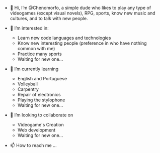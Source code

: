 - 👋 Hi, I’m @Chenomorfo, a simple dude who likes to play any type of videogames (except visual novels), RPG, sports, know new music and cultures, and to talk with new people.
- 👀 I’m interested in:
  - Learn new code languages and technologies
  - Know new interesting people (preference in who have nothing common with me)
  - Practice many sports
  - Waiting for new one...
 
- 🌱 I’m currently learning 
   - English and Portuguese
   - Volleyball
   - Carpentry
   - Repair of electronics
   - Playing the stylophone
   - Waiting for new one...
   
- 💞️ I’m looking to collaborate on 
   - Videogame's Creation
   - Web development
   - Waiting for new one...
- 📫 How to reach me ... 

<!---
Chenomorfo/Chenomorfo is a ✨ special ✨ repository because its `README.md` (this file) appears on your GitHub profile.
You can click the Preview link to take a look at your changes.
--->
